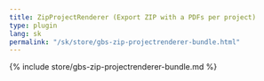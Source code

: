 ```yaml
---
title: ZipProjectRenderer (Export ZIP with a PDFs per project)
type: plugin
lang: sk
permalink: "/sk/store/gbs-zip-projectrenderer-bundle.html"
---
```


{% include store/gbs-zip-projectrenderer-bundle.md %}
